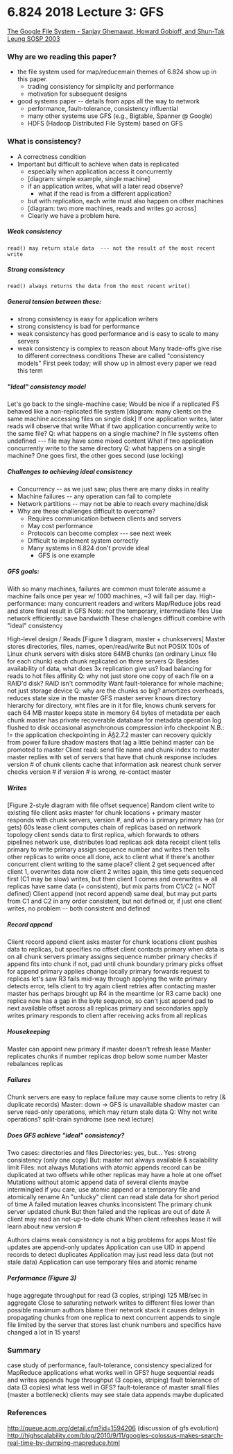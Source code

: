 # 6.824 2018 Lecture 3: GFS

[The Google File System - Sanjay Ghemawat, Howard Gobioff, and Shun-Tak Leung SOSP 2003](https://storage.googleapis.com/pub-tools-public-publication-data/pdf/035fc972c796d33122033a0614bc94cff1527999.pdf)

### Why are we reading this paper?
  - the file system used for map/reducemain themes of 6.824 show up in this paper.
    - trading consistency for simplicity and performance
    - motivation for subsequent designs
  - good systems paper -- details from apps all the way to network
    - performance, fault-tolerance, consistency
  influential
    - many other systems use GFS (e.g., Bigtable, Spanner @ Google)
    - HDFS (Hadoop Distributed File System) based on GFS

### What is consistency?
  - A correctness condition
  - Important but difficult to achieve when data is replicated
    - especially when application access it concurrently
    - [diagram: simple example, single machine]
    - if an application writes, what will a later read observe?
      - what if the read is from a different application?
    - but with replication, each write must also happen on other machines
    - [diagram: two more machines, reads and writes go across]
    - Clearly we have a problem here.

##### Weak consistency
    read() may return stale data  --- not the result of the most recent write
  
##### Strong consistency
    read() always returns the data from the most recent write()
  
##### General tension between these:

- strong consistency is easy for application writers
- strong consistency is bad for performance
- weak consistency has good performance and is easy to scale to many servers
- weak consistency is complex to reason about
  Many trade-offs give rise to different correctness conditions
    These are called "consistency models"
    First peek today; will show up in almost every paper we read this term

##### "Ideal" consistency model
  Let's go back to the single-machine case;  Would be nice if a replicated FS behaved like a non-replicated file system
    [diagram: many clients on the same machine accessing files on single disk]
  If one application writes, later reads will observe that write
  What if two application concurrently write to the same file?
    Q: what happens on a single machine?
    In file systems often undefined  --- file may have some mixed content
  What if two application concurrently write to the same directory
    Q: what happens on a single machine?
    One goes first, the other goes second (use locking)

##### Challenges to achieving ideal consistency
  - Concurrency -- as we just saw; plus there are many disks in reality
  - Machine failures -- any operation can fail to complete
  - Network partitions -- may not be able to reach every machine/disk
  - Why are these challenges difficult to overcome?
    - Requires communication between clients and servers
    - May cost performance
    - Protocols can become complex --- see next week
    - Difficult to implement system correctly
    - Many systems in 6.824 don't provide ideal
      - GFS is one example

##### GFS goals:
  With so many machines, failures are common
    must tolerate
    assume a machine fails once per year
    w/ 1000 machines, ~3 will fail per day.
  High-performance: many concurrent readers and writers
    Map/Reduce jobs read and store final result in GFS
    Note: *not* the temporary, intermediate files
  Use network efficiently: save bandwidth
  These challenges difficult combine with "ideal" consistency

High-level design / Reads
  [Figure 1 diagram, master + chunkservers]
  Master stores directories, files, names, open/read/write
    But not POSIX
  100s of Linux chunk servers with disks
    store 64MB chunks (an ordinary Linux file for each chunk)
    each chunk replicated on three servers
    Q: Besides availability of data, what does 3x replication give us?
       load balancing for reads to hot files
       affinity
    Q: why not just store one copy of each file on a RAID'd disk?
       RAID isn't commodity
       Want fault-tolerance for whole machine; not just storage device
    Q: why are the chunks so big?
       amortizes overheads, reduces state size in the master
  GFS master server knows directory hierarchy
    for directory, wht files are in it
    for file, knows chunk servers for each 64 MB
    master keeps state in memory
      64 bytes of metadata per each chunk
    master has private recoverable database for metadata
      operation log flushed to disk
      occasional asynchronous compression info checkpoint
      N.B.: != the application checkpointing in Â§2.7.2
      master can recovery quickly from power failure
    shadow masters that lag a little behind master
      can be promoted to master
  Client read:
    send file name and chunk index to master
    master replies with set of servers that have that chunk
      response includes version # of chunk
      clients cache that information
    ask nearest chunk server
      checks version #
      if version # is wrong, re-contact master

##### Writes
  [Figure 2-style diagram with file offset sequence]
  Random client write to existing file
    client asks master for chunk locations + primary
    master responds with chunk servers, version #, and who is primary
      primary has (or gets) 60s lease
    client computes chain of replicas based on network topology
    client sends data to first replica, which forwards to others
      pipelines network use, distributes load
    replicas ack data receipt
    client tells primary to write
      primary assign sequence number and writes
      then tells other replicas to write
      once all done, ack to client
    what if there's another concurrent client writing to the same place?
      client 2 get sequenced after client 1, overwrites data
      now client 2 writes again, this time gets sequenced first (C1 may be slow)
      writes, but then client 1 comes and overwrites
      => all replicas have same data (= consistent), but mix parts from C1/C2
         (= NOT defined)
  Client append (not record append)
    same deal, but may put parts from C1 and C2 in any order
    consistent, but not defined
    or, if just one client writes, no problem -- both consistent and defined

##### Record append
  Client record append
    client asks master for chunk locations
    client pushes data to replicas, but specifies no offset
    client contacts primary when data is on all chunk servers
      primary assigns sequence number
      primary checks if append fits into chunk
        if not, pad until chunk boundary
      primary picks offset for append
      primary applies change locally
      primary forwards request to replicas
      let's saw R3 fails mid-way through applying the write
      primary detects error, tells client to try again
    client retries after contacting master
      master has perhaps brought up R4 in the meantime (or R3 came back)
      one replica now has a gap in the byte sequence, so can't just append
      pad to next available offset across all replicas
      primary and secondaries apply writes
      primary responds to client after receiving acks from all replicas

##### Housekeeping
  Master can appoint new primary if master doesn't refresh lease
  Master replicates chunks if number replicas drop below some number
  Master rebalances replicas

##### Failures
  Chunk servers are easy to replace
    failure may cause some clients to retry (& duplicate records)
  Master: down -> GFS is unavailable
    shadow master can serve read-only operations, which may return stale data
    Q: Why not write operations?
	  split-brain syndrome (see next lecture)

##### Does GFS achieve "ideal" consistency?
  Two cases: directories and files
  Directories: yes, but...
    Yes: strong consistency (only one copy)
    But: master not always available & scalability limit
  Files: not always
    Mutations with atomic appends
	  record can be duplicated at two offsets
    while other replicas may have a hole at one offset
    Mutations without atomic append
      data of several clients maybe intermingled
      if you care, use atomic append or a temporary file and atomically rename
  An "unlucky" client can read stale data for short period of time
    A failed mutation leaves chunks inconsistent
      The primary chunk server updated chunk
      But then failed and the replicas are out of date
    A client may read an not-up-to-date chunk
    When client refreshes lease it will learn about new version #

Authors claims weak consistency is not a big problems for apps
  Most file updates are append-only updates
    Application can use UID in append records to detect duplicates
    Application may just read less data (but not stale data)
  Application can use temporary files and atomic rename

##### Performance (Figure 3)
  huge aggregate throughput for read (3 copies, striping)
    125 MB/sec in aggregate
    Close to saturating network
  writes to different files lower than possible maximum
    authors blame their network stack
    it causes delays in propagating chunks from one replica to next
  concurrent appends to single file
    limited by the server that stores last chunk
  numbers and specifics have changed a lot in 15 years!

### Summary
  case study of performance, fault-tolerance, consistency
    specialized for MapReduce applications
  what works well in GFS?
    huge sequential reads and writes
    appends
    huge throughput (3 copies, striping)
    fault tolerance of data (3 copies)
  what less well in GFS?
    fault-tolerance of master
    small files (master a bottleneck)
    clients may see stale data
    appends maybe duplicated

### References
  http://queue.acm.org/detail.cfm?id=1594206  (discussion of gfs evolution)
  http://highscalability.com/blog/2010/9/11/googles-colossus-makes-search-real-time-by-dumping-mapreduce.html